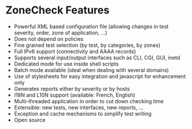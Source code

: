 # ZoneCheck Features

 * Powerful XML based configuration file (allowing changes in test severity,
order, zone of application, ...)
 * Does not depend on policies
 * Fine grained test selection (by test, by categories, by zones)
 * Full IPv6 support (connectivity and AAAA records)
 * Supports several input/output interfaces such as CLI, CGI, GUI, inetd
 * Dedicated mode for use inside shell scripts
 * Batch mode available (ideal when dealing with several domains)
 * Use of stylesheets for easy integration and javascript for enhancement only
 * Generates reports either by severity or by hosts
 * I18N and L10N support (available: French, English)
 * Multi-threaded application in order to cut down checking time
 * Extensible: new tests, new interfaces, new reports, ...
 * Exception and cache mechanisms to simplify test writing
 * Open source

